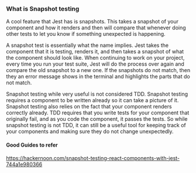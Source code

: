 ### What is Snapshot testing
 A cool feature that Jest has is snapshots. This takes a snapshot of your component and how it renders and then will compare that whenever doing other tests to let you know if something unexpected is happening.

 A snapshot test is essentially what the name implies. Jest takes the component that it is testing, renders it, and then takes a snapshot of what the component should look like. When continuing to work on your project, every time you run your test suite, Jest will do the process over again and compare the old snapshot to a new one. If the snapshots do not match, then they an error message shows in the terminal and highlights the parts that do not match.

Snapshot testing while very useful is not considered TDD. Snapshot testing requires a component to be written already so it can take a picture of it. Snapshot testing also relies on the fact that your component renders correctly already. TDD requires that you write tests for your component that originally fail, and as you code the component, it passes the tests. So while snapshot testing is not TDD, it can still be a useful tool for keeping track of your components and making sure they do not change unexpectedly.

#### Good Guides to refer

https://hackernoon.com/snapshot-testing-react-components-with-jest-744a1e980366
